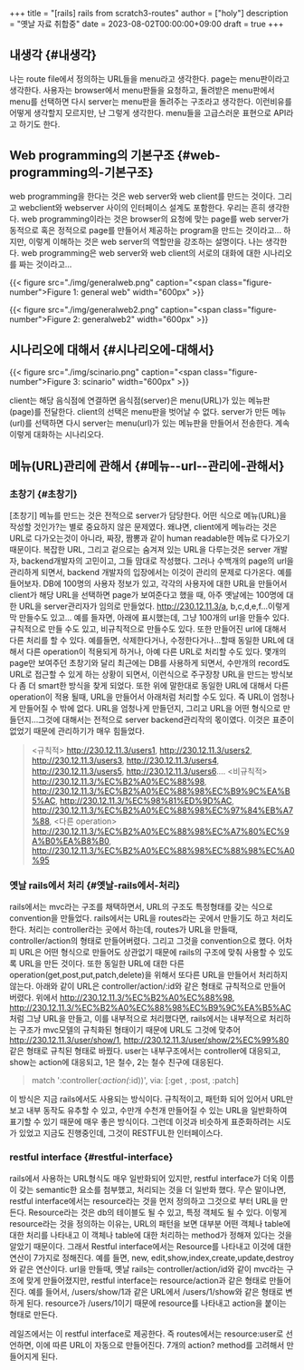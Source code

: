+++
title = "[rails] rails from scratch3-routes"
author = ["holy"]
description = "옛날 자료 취합중"
date = 2023-08-02T00:00:00+09:00
draft = true
+++

## 내생각 {#내생각}

<div class="note">

나는 route file에서 정의하는 URL들을 menu라고 생각한다. page는
menu판이라고 생각한다. 사용자는 browser에서 menu판들을 요청하고,
돌려받은 menu판에서 menu를 선택하면 다시 server는 menu판을 돌려주는
구조라고 생각한다. 이런비유를 어떻게 생각할지 모르지만, 난 그렇게
생각한다. menu들을 고급스러운 표현으로 API라고 하기도 한다.

</div>


## Web programming의 기본구조 {#web-programming의-기본구조}

<div class="note">

web programming을 한다는 것은 web server와 web client를 만드는
것이다. 그리고 webclient와 webserver 사이의 인터페이스 설계도
포함한다. 우리는 흔히 생각한다. web programming이라는 것은 browser의
요청에 맞는 page를 web server가 동적으로 혹은 정적으로 page를 만들어서
제공하는 program을 만드는 것이라고... 하지만, 이렇게 이해하는 것은 web
server의 역할만을 강조하는 설명이다. 나는 생각한다.  web programming은
web server와 web client의 서로의 대화에 대한 시나리오를 짜는
것이라고...

</div>

<a id="figure--"></a>

{{< figure src="./img/generalweb.png" caption="<span class=\"figure-number\">Figure 1: </span>general web" width="600px" >}}

<a id="figure--"></a>

{{< figure src="./img/generalweb2.png" caption="<span class=\"figure-number\">Figure 2: </span>generalweb2" width="600px" >}}


## 시나리오에 대해서 {#시나리오에-대해서}

<a id="figure--"></a>

{{< figure src="./img/scinario.png" caption="<span class=\"figure-number\">Figure 3: </span>scinario" width="600px" >}}

<div class="note">

client는 해당 음식점에 연결하면 음식점(server)은 menu(URL)가 있는
메뉴판(page)를 전달한다. client의 선택은 menu판을 벗어날 수
없다. server가 만든 메뉴(url)를 선택하면 다시 server는 menu(url)가
있는 메뉴판을 만들어서 전송한다. 계속 이렇게 대화하는 시나리오다.

</div>


## 메뉴(URL)관리에 관해서 {#메뉴--url--관리에-관해서}


### 초창기 {#초창기}

<div class="note">

[초창기] 메뉴를 만드는 것은 전적으로 server가 담당한다. 어떤 식으로
메뉴(URL)을 작성할 것인가?는 별로 중요하지 않은 문제였다. 왜냐면,
client에게 메뉴라는 것은 URL로 다가오는것이 아니라, 짜장, 짬뽕과 같이
human readable한 메뉴로 다가오기 때문이다. 복잡한 URL, 그리고 겉으로는
숨겨져 있는 URL을 다루는것은 server 개발자, backend개발자의 고민이고,
그들 맘대로 작성했다. 그러나 수백개의 page의 url을 관리하게 되면서,
backend 개발자의 입장에서는 이것이 관리의 문제로 다가온다.  예를
들어보자. DB에 100명의 사용자 정보가 있고, 각각의 사용자에 대한 URL을
만들어서 client가 해당 URL을 선택하면 page가 보여준다고 했을 때, 아주
옛날에는 100명에 대한 URL을 server관리자가 임의로
만들었다. <http://230.12.11.3/a>, b,c,d,e,f...이렇게 막 만들수도
있고... 예를 들자면, 아래에 표시했는데, 그냥 100개의 url을 만들수
있다. 규칙적으로 만들 수도 있고, 비규칙적으로 만들수도 있다. 또한
만들어진 url에 대해서 다른 처리를 할 수 있다. 예를들면, 삭제한다거나,
수정한다거나...할때 동일한 URL에 대해서 다른 operation이 적용되게
하거나, 아예 다른 URL로 처리할 수도 있다. 몇개의 page만 보여주던
초창기와 달리 최근에는 DB를 사용하게 되면서, 수만개의 record도 URL로
접근할 수 있게 하는 상황이 되면서, 이런식으로 주구장창 URL을 만드는
방식보다 좀 더 smart한 방식을 찾게 되었다. 또한 위에 말한대로 동일한
URL에 대해서 다른 operation이 적용 될때, URL을 만들어서 아래처럼
처리할 수도 있다. 즉 URL이 엄청나게 만들어질 수 밖에 없다. URL을
엄청나게 만들던지, 그리고 URL을 어떤 형식으로 만들던지...그것에
대해서는 전적으로 server backend관리작의 몫이였다. 이것은 표준이
없었기 때문에 관리하기가 매우 힘들었다.

</div>

> &lt;규칙적&gt;
>  <http://230.12.11.3/users1>, <http://230.12.11.3/users2>, <http://230.12.11.3/users3>,  <http://230.12.11.3/users4>, <http://230.12.11.3/users5>, <http://230.12.11.3/users6>....
>  &lt;비규칙적&gt;
>  <http://230.12.11.3/%EC%B2%A0%EC%88%98>,  <http://230.12.11.3/%EC%B2%A0%EC%88%98%EC%B9%9C%EA%B5%AC>, <http://230.12.11.3/%EC%98%81%ED%9D%AC>, <http://230.12.11.3/%EC%B2%A0%EC%88%98%EC%97%84%EB%A7%88>,
>  &lt;다른 operation&gt;
>  <http://230.12.11.3/%EC%B2%A0%EC%88%98%EC%A7%80%EC%9A%B0%EA%B8%B0>, <http://230.12.11.3/%EC%B2%A0%EC%88%98%EC%88%98%EC%A0%95>


### 옛날 rails에서 처리 {#옛날-rails에서-처리}

<div class="note">

rails에서는 mvc라는 구조를 채택하면서, URL의 구조도 특정형태를 갖는
식으로 convention을 만들었다. rails에서는 URL을 routes라는 곳에서
만들기도 하고 처리도 한다. 처리는 controller라는 곳에서 하는데,
routes가 URL을 만들때, controller/action의 형태로 만들어버렸다. 그리고
그것을 convention으로 했다. 어차피 URL은 어떤 형식으로 만들어도
상관없기 때문에 rails의 구조에 맞춰 사용할 수 있도록 URL을 만든
것이다. 또한 동일한 URL에 대한 다른
operation(get,post,put,patch,delete)을 위해서 또다른 URL을 만들어서
처리하지 않는다. 아래와 같이 URL은 controller/action/:id와 같은 형태로
규칙적으로 만들어 버렸다. 위에서 <http://230.12.11.3/%EC%B2%A0%EC%88%98>,
<http://230.12.11.3/%EC%B2%A0%EC%88%98%EC%B9%9C%EA%B5%AC> 처럼 그냥 URL을 만들고, 이를 내부적으로
처리했다면, rails에서는 내부적으로 처리하는 구조가 mvc모델의 규칙화된
형태이기 때문에 URL도 그것에 맞추어 <http://230.12.11.3/user/show/1>,
<http://230.12.11.3/user/show/2%EC%99%80> 같은 형태로 규칙된 형태로
바꿨다. user는 내부구조에서는 controller에 대응되고, show는 action에
대응되고, 1은 철수, 2는 철수 친구에 대응된다.

</div>

> match ':controller(_:action(_:id))', via: [:get , :post, :patch]

<div class="note">

이 방식은 지금 rails에서도 사용되는 방식이다. 규칙적이고, 패턴화 되어
있어서 URL만 보고 내부 동작도 유추할 수 있고, 수만개 수천개 만들어질
수 있는 URL을 일반화하여 표기할 수 있기 때문에 매우 좋은
방식이다. 그런데 이것과 비슷하게 표준화하려는 시도가 있었고 지금도
진행중인데, 그것이 RESTFUL한 인터페이스다.

</div>


### restful interface {#restful-interface}

<div class="note">

rails에서 사용하는 URL형식도 매우 일반화되어 있지만, restful
interface가 더욱 이름이 갖는 semantic한 요소를 첨부했고, 처리되는 것을
더 일반화 했다. 무슨 말이냐면, restful interface에서는 resource라는
것을 먼저 정의하고 그것으로 부터 URL을 만든다. Resource라는 것은 db의
테이블도 될 수 있고, 특정 객체도 될 수 있다. 이렇게 resource라는 것을
정의하는 이유는, URL의 패턴을 보면 대부분 어떤 객체나 table에 대한
처리를 나타내고 이 객체나 table에 대한 처리하는 method가 정해져 있다는
것을 알았기 때문이다. 그래서 Restful interface에서는 Resource를
나타내고 이것에 대한 연산이 7가지로 정해진다. 예를 들면, new,
edit,show,index,create,update,destroy와 같은 연산이다. url을 만들때,
옛날 rails는 controller/action/id와 같이 mvc라는 구조에 맞게
만들어졌지만, restful interface는 resource/action과 같은 형태로
만들어진다. 예를 들어서, /users/show/1과 같은 URL에서 /users/1/show와
같은 형태로 변하게 된다. resource가 /users/1이기 때문에 resource를
나타내고 action을 붙이는 형태로 만든다.

레일즈에서는 이 restful interface로 제공한다.  즉 routes에서는
resource:user로 선언하면, 이에 따른 URL이 자동으로 만들어진다. 7개의
action? method를 고려해서 만들어지게 된다.

</div>
